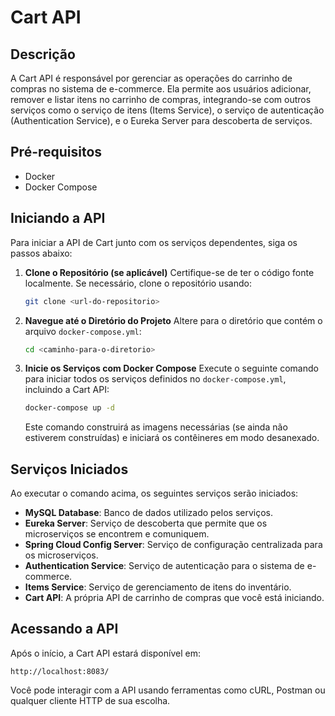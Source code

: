 
# Cart API

## Descrição

A Cart API é responsável por gerenciar as operações do carrinho de compras no sistema de e-commerce. Ela permite aos usuários adicionar, remover e listar itens no carrinho de compras, integrando-se com outros serviços como o serviço de itens (Items Service), o serviço de autenticação (Authentication Service), e o Eureka Server para descoberta de serviços.

## Pré-requisitos

- Docker
- Docker Compose

## Iniciando a API

Para iniciar a API de Cart junto com os serviços dependentes, siga os passos abaixo:

1. **Clone o Repositório (se aplicável)**
   Certifique-se de ter o código fonte localmente. Se necessário, clone o repositório usando:

   ```bash
   git clone <url-do-repositorio>
   ```

2. **Navegue até o Diretório do Projeto**
   Altere para o diretório que contém o arquivo `docker-compose.yml`:

   ```bash
   cd <caminho-para-o-diretorio>
   ```

3. **Inicie os Serviços com Docker Compose**
   Execute o seguinte comando para iniciar todos os serviços definidos no `docker-compose.yml`, incluindo a Cart API:

   ```bash
   docker-compose up -d
   ```

   Este comando construirá as imagens necessárias (se ainda não estiverem construídas) e iniciará os contêineres em modo desanexado.

## Serviços Iniciados

Ao executar o comando acima, os seguintes serviços serão iniciados:

- **MySQL Database**: Banco de dados utilizado pelos serviços.
- **Eureka Server**: Serviço de descoberta que permite que os microserviços se encontrem e comuniquem.
- **Spring Cloud Config Server**: Serviço de configuração centralizada para os microserviços.
- **Authentication Service**: Serviço de autenticação para o sistema de e-commerce.
- **Items Service**: Serviço de gerenciamento de itens do inventário.
- **Cart API**: A própria API de carrinho de compras que você está iniciando.

## Acessando a API

Após o início, a Cart API estará disponível em:

```
http://localhost:8083/
```

Você pode interagir com a API usando ferramentas como cURL, Postman ou qualquer cliente HTTP de sua escolha.
